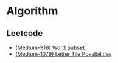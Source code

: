 # Algorithm
## Leetcode
  - [(Medium-916) Word Subset](https://leetcode.com/problems/word-subsets/)
  - [(Medium-1079) Letter Tile Possibilities](https://leetcode.com/problems/letter-tile-possibilities/)
